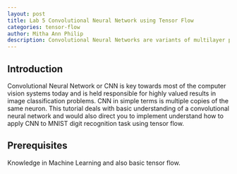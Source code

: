 ```yaml
---
layout: post
title: Lab 5 Convolutional Neural Network using Tensor Flow  
categories: tensor-flow
author: Mitha Ann Philip
description: Convolutional Neural Networks are variants of multilayer perceptrons. We will apply convolutional nets to the digit recognition network model and see if it improves the accuracy of digit recognition. This lab is a practical guide focussing on applying Convolutional Neural Network (CNN) to the digit recognition neural network model.
---
```


## Introduction
Convolutional Neural Network or CNN is key towards most of the computer vision systems today and is held responsible for highly 
valued results in image classification problems. CNN in simple terms is multiple copies of the same neuron. This tutorial deals 
with basic understanding of a convolutional neural network and would also direct you to implement understand how to apply CNN to 
MNIST digit recognition task using tensor flow.

## Prerequisites

Knowledge in Machine Learning and also basic tensor flow.

